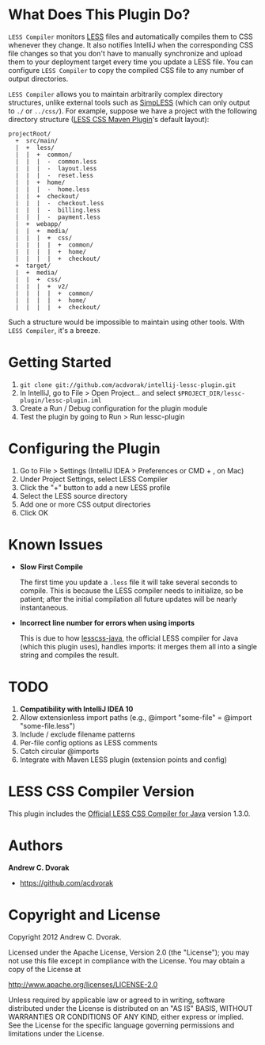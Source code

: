 # What Does This Plugin Do?

```LESS Compiler``` monitors [LESS](http://lesscss.org/) files and automatically compiles them to CSS whenever they change.
It also notifies IntelliJ when the corresponding CSS file changes so that you don't have to manually synchronize
and upload them to your deployment target every time you update a LESS file.  You can configure ```LESS Compiler``` to
copy the compiled CSS file to any number of output directories.

```LESS Compiler``` allows you to maintain arbitrarily complex directory structures, unlike external tools such as
[SimpLESS](http://wearekiss.com/simpless) (which can only output to ```./``` or ```../css/```).
For example, suppose we have a project with the following directory structure
([LESS CSS Maven Plugin](https://github.com/marceloverdijk/lesscss-maven-plugin)'s default layout):

    projectRoot/
      +  src/main/
      |  +  less/
      |  |  +  common/
      |  |  |  -  common.less
      |  |  |  -  layout.less
      |  |  |  -  reset.less
      |  |  +  home/
      |  |  |  -  home.less
      |  |  +  checkout/
      |  |  |  -  checkout.less
      |  |  |  -  billing.less
      |  |  |  -  payment.less
      |  +  webapp/
      |  |  +  media/
      |  |  |  +  css/
      |  |  |  |  +  common/
      |  |  |  |  +  home/
      |  |  |  |  +  checkout/
      +  target/
      |  +  media/
      |  |  +  css/
      |  |  |  +  v2/
      |  |  |  |  +  common/
      |  |  |  |  +  home/
      |  |  |  |  +  checkout/

Such a structure would be impossible to maintain using other tools.  With ```LESS Compiler```, it's a breeze.

# Getting Started

1.  ```git clone git://github.com/acdvorak/intellij-lessc-plugin.git```
2.  In IntelliJ, go to File > Open Project... and select ```$PROJECT_DIR/lessc-plugin/lessc-plugin.iml```
3.  Create a Run / Debug configuration for the plugin module
4.  Test the plugin by going to Run > Run lessc-plugin

# Configuring the Plugin

1.  Go to File > Settings (IntelliJ IDEA > Preferences or CMD + , on Mac)
2.  Under Project Settings, select LESS Compiler
3.  Click the "+" button to add a new LESS profile
4.  Select the LESS source directory
5.  Add one or more CSS output directories
6.  Click OK

# Known Issues

*   **Slow First Compile**

    The first time you update a ```.less``` file it will take several seconds to compile.
    This is because the LESS compiler needs to initialize, so be patient; after the initial compilation
    all future updates will be nearly instantaneous.

*  **Incorrect line number for errors when using imports**

    This is due to how [lesscss-java][lessc-java], the official LESS compiler for Java (which this plugin uses),
    handles imports: it merges them all into a single string and compiles the result.

# TODO

1.  **Compatibility with IntelliJ IDEA 10**
2.  Allow extensionless import paths (e.g., @import "some-file" = @import "some-file.less")
3.  Include / exclude filename patterns
4.  Per-file config options as LESS comments
5.  Catch circular @imports
6.  Integrate with Maven LESS plugin (extension points and config)

# LESS CSS Compiler Version

This plugin includes the [Official LESS CSS Compiler for Java][lessc-java] version 1.3.0.

# Authors

**Andrew C. Dvorak**

*  https://github.com/acdvorak

# Copyright and License

Copyright 2012 Andrew C. Dvorak.

Licensed under the Apache License, Version 2.0 (the "License");
you may not use this file except in compliance with the License.
You may obtain a copy of the License at

http://www.apache.org/licenses/LICENSE-2.0

Unless required by applicable law or agreed to in writing, software
distributed under the License is distributed on an "AS IS" BASIS,
WITHOUT WARRANTIES OR CONDITIONS OF ANY KIND, either express or implied.
See the License for the specific language governing permissions and
limitations under the License.

[lessc-java]: https://github.com/marceloverdijk/lesscss-java "The Official LESS CSS Compiler for Java"